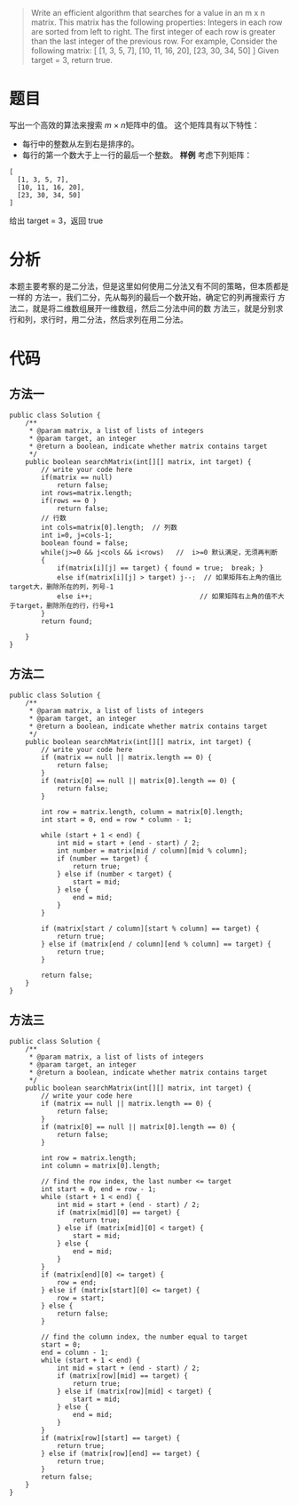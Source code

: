 > Write an efficient algorithm that searches for a value in an m x n matrix. This matrix has the following properties:
Integers in each row are sorted from left to right.
The first integer of each row is greater than the last integer of the previous row.
For example,
Consider the following matrix:
[
  [1,   3,  5,  7],
  [10, 11, 16, 20],
  [23, 30, 34, 50]
]
Given target = 3, return true.
# 题目
写出一个高效的算法来搜索 *m* × *n*矩阵中的值。
这个矩阵具有以下特性：
* 每行中的整数从左到右是排序的。
* 每行的第一个数大于上一行的最后一个整数。
**样例**
考虑下列矩阵：
```
[
  [1, 3, 5, 7],
  [10, 11, 16, 20],
  [23, 30, 34, 50]
]
```
给出 target = 3，返回 true

#  分析

本题主要考察的是二分法，但是这里如何使用二分法又有不同的策略，但本质都是一样的
方法一，我们二分，先从每列的最后一个数开始，确定它的列再搜索行
方法二，就是将二维数组展开一维数组，然后二分法中间的数
方法三，就是分别求行和列，求行时，用二分法，然后求列在用二分法。

# 代码

## 方法一
```
public class Solution {
    /**
     * @param matrix, a list of lists of integers
     * @param target, an integer
     * @return a boolean, indicate whether matrix contains target
     */
    public boolean searchMatrix(int[][] matrix, int target) {
        // write your code here
        if(matrix == null)
            return false;
        int rows=matrix.length;
        if(rows == 0 )
            return false;
        // 行数     
        int cols=matrix[0].length;  // 列数        
        int i=0, j=cols-1;    
        boolean found = false;    
        while(j>=0 && j<cols && i<rows)   //  i>=0 默认满足，无须再判断     
        {    
            if(matrix[i][j] == target) { found = true;  break; }                   
            else if(matrix[i][j] > target) j--;  // 如果矩阵右上角的值比target大，删除所在的列，列号-1     
            else i++;                           // 如果矩阵右上角的值不大于target，删除所在的行，行号+1    
        }                 
        return found;
        
    }
}
```

## 方法二
```
public class Solution {
    /**
     * @param matrix, a list of lists of integers
     * @param target, an integer
     * @return a boolean, indicate whether matrix contains target
     */
    public boolean searchMatrix(int[][] matrix, int target) {
        // write your code here
        if (matrix == null || matrix.length == 0) {
            return false;
        }
        if (matrix[0] == null || matrix[0].length == 0) {
            return false;
        }
        
        int row = matrix.length, column = matrix[0].length;
        int start = 0, end = row * column - 1;
        
        while (start + 1 < end) {
            int mid = start + (end - start) / 2;
            int number = matrix[mid / column][mid % column];
            if (number == target) {
                return true;
            } else if (number < target) {
                start = mid;
            } else {
                end = mid;
            }
        }
        
        if (matrix[start / column][start % column] == target) {
            return true;
        } else if (matrix[end / column][end % column] == target) {
            return true;
        }
        
        return false;
    }
}
```
## 方法三
```
public class Solution {
    /**
     * @param matrix, a list of lists of integers
     * @param target, an integer
     * @return a boolean, indicate whether matrix contains target
     */
    public boolean searchMatrix(int[][] matrix, int target) {
        // write your code here
        if (matrix == null || matrix.length == 0) {
            return false;
        }
        if (matrix[0] == null || matrix[0].length == 0) {
            return false;
        }
        
        int row = matrix.length;
        int column = matrix[0].length;
        
        // find the row index, the last number <= target 
        int start = 0, end = row - 1;
        while (start + 1 < end) {
            int mid = start + (end - start) / 2;
            if (matrix[mid][0] == target) {
                return true;
            } else if (matrix[mid][0] < target) {
                start = mid;
            } else {
                end = mid;
            }
        }
        if (matrix[end][0] <= target) {
            row = end;
        } else if (matrix[start][0] <= target) {
            row = start;
        } else {
            return false;
        }
        
        // find the column index, the number equal to target
        start = 0;
        end = column - 1;
        while (start + 1 < end) {
            int mid = start + (end - start) / 2;
            if (matrix[row][mid] == target) {
                return true;
            } else if (matrix[row][mid] < target) {
                start = mid;
            } else {
                end = mid;
            }
        }
        if (matrix[row][start] == target) {
            return true;
        } else if (matrix[row][end] == target) {
            return true;
        }
        return false;
    }
}

```
